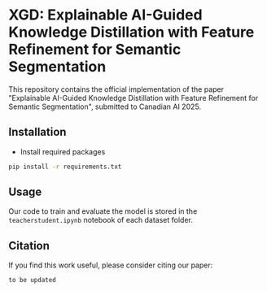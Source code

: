 # XGD: Explainable AI-Guided Knowledge Distillation with Feature Refinement for Semantic Segmentation
This repository contains the official implementation of the paper "Explainable AI-Guided Knowledge Distillation with Feature Refinement for Semantic Segmentation", submitted to Canadian AI 2025.

## Installation
- Install required packages
```bash
pip install -r requirements.txt
```

## Usage
Our code to train and evaluate the model is stored in the `teacherstudent.ipynb` notebook of each dataset folder.

## Citation
If you find this work useful, please consider citing our paper:
```
to be updated
```